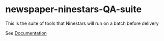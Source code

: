 newspaper-ninestars-QA-suite
============================

This is the suite of tools that Ninestars will run on a batch before delivery

See [Documentation](docs/Documentation.md)